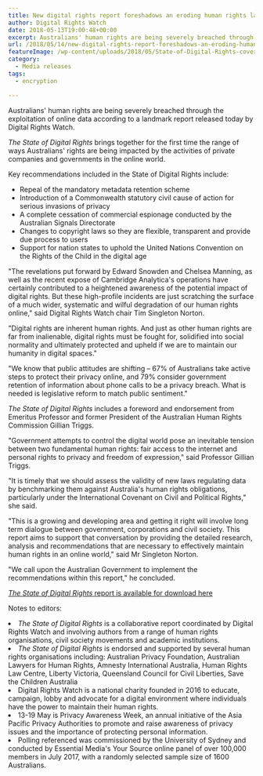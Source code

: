 ```yaml
---
title: New digital rights report foreshadows an eroding human rights landscape online
author: Digital Rights Watch
date: 2018-05-13T19:00:48+00:00
excerpt: Australians' human rights are being severely breached through the exploitation of online data according to a landmark report released today by Digital Rights Watch.
url: /2018/05/14/new-digital-rights-report-foreshadows-an-eroding-human-rights-landscape-online/
featureImage: /wp-content/uploads/2018/05/State-of-Digital-Rights-cover.jpg
category:
  - Media releases
tags:
  - encryption

---
```

<span style="font-weight: 400;">Australians' human rights are being severely breached through the exploitation of online data according to a landmark report released today by Digital Rights Watch. </span>

_<span style="font-weight: 400;">The State of Digital Rights </span>_<span style="font-weight: 400;">brings together for the first time the range of ways Australians' rights are being impacted by the activities of private companies and governments in the online world. </span>

<span style="font-weight: 400;">Key recommendations included in the State of Digital Rights include:</span>

<li style="list-style-type: none;">
  <ul>
    <li style="font-weight: 400;">
      <span style="font-weight: 400;">Repeal of the mandatory metadata retention scheme</span>
    </li>
    <li style="font-weight: 400;">
      <span style="font-weight: 400;">Introduction of a Commonwealth statutory civil cause of action for serious invasions of privacy</span>
    </li>
    <li style="font-weight: 400;">
      <span style="font-weight: 400;">A complete cessation of commercial espionage conducted by the Australian Signals Directorate</span>
    </li>
    <li style="font-weight: 400;">
      <span style="font-weight: 400;">Changes to copyright laws so they are flexible, transparent and provide due process to users</span>
    </li>
    <li style="font-weight: 400;">
      <span style="font-weight: 400;">Support for nation states to uphold the United Nations Convention on the Rights of the Child in the digital age</span>
    </li>
  </ul>
</li>

<span style="font-weight: 400;">"The revelations put forward by Edward Snowden and Chelsea Manning, as well as the recent expose of Cambridge Analytica's operations have certainly contributed to a heightened awareness of the potential impact of digital rights. But these high-profile incidents are just scratching the surface of a much wider, systematic and wilful degradation of our human rights online," said Digital Rights Watch chair Tim Singleton Norton.</span>

<span style="font-weight: 400;">"Digital rights are inherent human rights. And just as other human rights are far from inalienable, digital rights must be fought for, solidified into social normality and ultimately protected and upheld if we are to maintain our humanity in digital spaces." </span>

<span style="font-weight: 400;">"We know that public attitudes are shifting &#8211; 67% of Australians take active steps to protect their privacy online, and 79% consider government retention of information about phone calls to be a privacy breach. What is needed is legislative reform to match public sentiment."</span>

_<span style="font-weight: 400;">The State of Digital Rights</span>_ <span style="font-weight: 400;">includes a foreword and endorsement from Emeritus Professor and former President of the Australian Human Rights Commission Gillian Triggs.</span>

<span style="font-weight: 400;">"Government attempts to control the digital world pose an inevitable tension between two fundamental human rights: fair access to the internet and personal rights to privacy and freedom of expression," said Professor Gillian Triggs.</span>

<span style="font-weight: 400;">"It is timely that we should assess the validity of new laws regulating data by benchmarking them against Australia's human rights obligations, particularly under the International Covenant on Civil and Political Rights," she said.</span>

<span style="font-weight: 400;">"This is a growing and developing area and getting it right will involve long term dialogue between government, corporations and civil society. This report aims to support that conversation by providing the detailed research, analysis and recommendations that are necessary to effectively maintain human rights in an online world," said Mr Singleton Norton.</span>

<span style="font-weight: 400;">"We call upon the Australian Government to implement the recommendations within this report," he concluded.</span>

[_<span style="font-weight: 400;">The State of Digital Rights</span>_ <span style="font-weight: 400;">report is available for download here</span>][1]

<span style="font-weight: 400;">Notes to editors:</span>

<li style="font-weight: 400;">
  <i><span style="font-weight: 400;">The State of Digital Rights</span></i><span style="font-weight: 400;"> is a collaborative report coordinated by Digital Rights Watch and involving authors from a range of human rights organisations, civil society movements and academic institutions.</span>
</li>
<li style="font-weight: 400;">
  <i><span style="font-weight: 400;">The State of Digital Rights</span></i><span style="font-weight: 400;"> is endorsed and supported by several human rights organisations including: Australian Privacy Foundation, Australian Lawyers for Human Rights, Amnesty International Australia, Human Rights Law Centre, Liberty Victoria, Queensland Council for Civil Liberties, Save the Children Australia</span>
</li>
<li style="font-weight: 400;">
  <span style="font-weight: 400;">Digital Rights Watch is a national charity founded in 2016 to educate, campaign, lobby and advocate for a digital environment where individuals have the power to maintain their human rights.</span>
</li>
<li style="font-weight: 400;">
  <span style="font-weight: 400;">13-19 May is Privacy Awareness Week, an annual initiative of the Asia Pacific Privacy Authorities to promote and raise awareness of privacy issues and the importance of protecting personal information.</span>
</li>
<li style="font-weight: 400;">
  <span style="font-weight: 400;">Polling referenced was commissioned by the University of Sydney and conducted by Essential Media's Your Source online panel of over 100,000 members in July 2017, with a randomly selected sample size of 1600 Australians.</span>
</li>

 [1]: /wp-content/uploads/2018/05/State-of-Digital-Rights-Media.pdf
